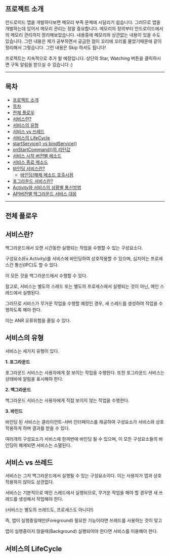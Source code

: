 **프로젝트 소개**
-------

안드로이드 앱을 개발하다보면 메모리 부족 문제에 시달리기 쉽습니다.
그러므로 앱을 개발하는데 있어서 메모리 관리는 정말 중요합니다.
메모리의 정의부터 안드로이드에서의 메모리 관리까지 정리해보았습니다.
내용중에 메모리와 상관없는 내용이 있을 수도 있습니다. 그런 내용은 제가 공부하면서 궁금한 점이 꼬리에 꼬리를 물었기때문에 같이 정리해서 그렇습니다.
그런 내용은 Skip 하셔도 됩니다!

프로젝트는 지속적으로 추가 될 예정입니다. 상단의 Star, Watching 버튼을 클릭하시면 구독 알림을 받으실 수 있습니다 :)


----------


**목차**
--

 - [프로젝트 소개](#프로젝트-소개)
 - [목차](#목차)
 - [전체 플로우](#전체-플로우)
  - [서비스란?](#서비스란?)
  - [서비스의 유형](#서비스의-유형)
  - [서비스 vs 쓰레드](#서비스-vs-쓰레드)
  - [서비스의 LifeCycle](#서비스의-LifeCycle)
  - [startService() vs bindService()](#startService()-vs-bindService())
  - [onStartCommand()의 리턴값](#onStartCommand()의-리턴값)
  - [서비스 시작 버전별 메소드](#서비스-시작-버전별-메소드)
  - [서비스 종료 메소드](#서비스-종료-메소드)
  - [바인딩 서비스란?](#바인딩-서비스란?)
     - [바인딩/해제 메소드 호출시점](#바인딩/해제-메소드-호출시점)
  - [포그라운드 서비스란?](#포그라운드-서비스란?)
  - [Activity와 서비스의 상황별 통신방법](#Activity와-서비스의-상황별-통신방법)
  - [API버전별 백그라운드 서비스 대응](#API버전별-백그라운드-서비스-대응)


----------

**전체 플로우**
----------


**서비스란?**
------------------------------------------
백그라운드에서 오랜 시간동안 실행되는 작업을 수행할 수 있는 구성요소다.

구성요소(Ex.Activity)를 서비스에 바인딩하여 상호작용할 수 있으며, 심지어는 프로세스간 통신(IPC)도 할 수 있다.

이 모든 것을 백그라운드에서 수행할 수 있다.

참고로, 서비스는 별도의 스레드 또는 별도의 프로세스에서 실행되는 것이 아닌, 메인 스레드에서 실행된다.

그러므로 서비스가 무거운 작업을 수행할 예정인 경우, 새 스레드를 생성하여 작업을 수행하도록 해야 한다. 

이는 ANR 오류위험을 줄일 수 있다.


**서비스의 유형**
------------------------------------------
서비스는 세가지 유형이 있다.

**1. 포그라운드**

포그라운드 서비스는 사용자에게 잘 보이는 작업을 수행한다. 또한 포그라운드 서비스는 상태바에 알림을 표시해야 한다.

**2. 백그라운드**

백그라운드 서비스는 사용자에게 직접 보이지 않는 작업을 수행한다.

**3. 바인드**

바인딩 된 서비스는 클라이언트-서버 인터페이스를 제공하여 구성요소가 서비스와 상호작용하게 하며 결과를 받을 수 있다.

여러개의 구성요소가 서비스에 한꺼번에 바인딩 될 수 있으며, 이 모든 구성요소들의 바인딩이 해제되면 서비스는 소멸된다.


**서비스 vs 쓰레드**
------------------------------------------
서비스는 그저 백그라운드에서 실행될 수 있는 구성요소이다. 이는 사용자가 앱과 상호작용하지 않아도 상관없다.

서비스는 기본적으로 메인 스레드에서 실행되므로, 무거운 작업을 해야 할 경우엔 새 쓰레드를 생성해서 작업해야 한다.

(서비스는 별도의 쓰레드도, 프로세스도 아니다!)

즉, 앱이 실행중일때만(Foreground) 필요한 기능이라면 쓰레드를 사용하는 것이 맞고

앱이 실행중이지 않을때(Background) 실행되어야 한다면 서비스를 이용해야 한다.


**서비스의 LifeCycle**
------------------------------------------











